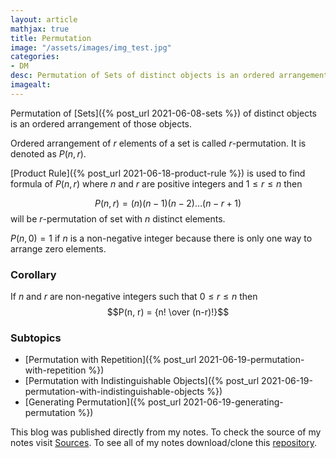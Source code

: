 ```yaml
---
layout: article
mathjax: true
title: Permutation
image: "/assets/images/img_test.jpg"
categories:
- DM
desc: Permutation of Sets of distinct objects is an ordered arrangement of those objects. 
imagealt: 
---
```


Permutation of [Sets]({% post_url 2021-06-08-sets %}) of distinct objects is an ordered arrangement of those objects.

Ordered arrangement of $r$ elements of a set is called $r$-permutation. It is denoted as $P(n, r)$.


































































































































































































































































































































































[Product Rule]({% post_url 2021-06-18-product-rule %}) is used to find formula of $P(n, r)$ where $n$ and $r$ are positive integers and $1 \le r \le n$ then

































































































































































































































































































































































$$P(n, r) = (n)(n-1)(n-2) \dots (n-r+1)$$ will be $r$-permutation of set with $n$ distinct elements.


































































































































































































































































































































































$P(n, 0)=1$ if $n$ is a non-negative integer because there is only one way to arrange zero elements.


































































































































































































































































































































































### Corollary
If $n$ and $r$ are non-negative integers such that $0 \le r \le n$ then $$P(n, r) = {n! \over (n-r)!}$$


































































































































































































































































































































































### Subtopics
- [Permutation with Repetition]({% post_url 2021-06-19-permutation-with-repetition %})
- [Permutation with Indistinguishable Objects]({% post_url 2021-06-19-permutation-with-indistinguishable-objects %})
- [Generating Permutation]({% post_url 2021-06-19-generating-permutation %})

This blog was published directly from my notes.
To check the source of my notes visit [Sources](sources.html).
To see all of my notes download/clone this [repository](https://github.com/bovem/CS).